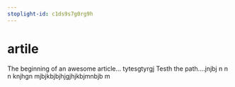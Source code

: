 ```yaml
---
stoplight-id: c1ds9s7g0rg9h
---
```


# artile

The beginning of an awesome article...
tytesgtyrgj Testh the path....jnjbj
n n n knjhgn mjbjkbjbjhjgjhjkbjmnbjb m
